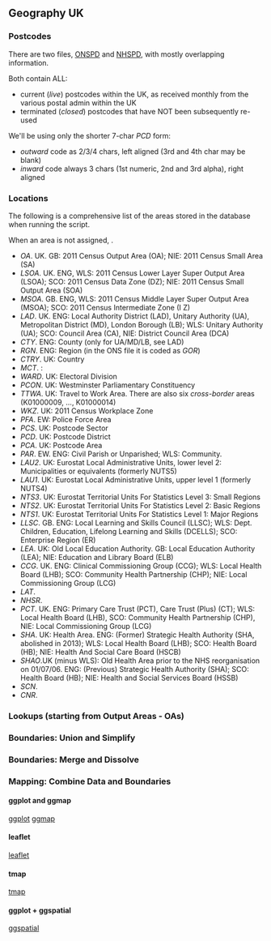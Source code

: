 ## Geography UK


### Postcodes

There are two files, [ONSPD](http://geoportal.statistics.gov.uk/datasets?q=ONS+Postcode+Directory+(ONSPD)+zip&sort_by=updated_at) and [NHSPD](http://geoportal.statistics.gov.uk/datasets?q=NHS+Postcode+Directory+(NHSPD)+full+zip&sort_by=updated_at), with mostly overlapping information.

Both contain ALL:
 - current (*live*) postcodes within the UK, as received monthly from the various postal admin within the UK
 - terminated (*closed*) postcodes that have NOT been subsequently re-used

We'll be using only the shorter 7-char *PCD* form: 
 - *outward* code as 2/3/4 chars, left aligned (3rd and 4th char may be blank)
 - *inward* code always 3 chars (1st numeric, 2nd and 3rd alpha), right aligned


### Locations
The following is a comprehensive list of the areas stored in the database when running the script. 

When an area is not assigned, .
 
 - *OA*. UK. GB: 2011 Census Output Area (OA); NIE: 2011 Census Small Area (SA)
 - *LSOA*. UK. ENG, WLS: 2011 Census Lower Layer Super Output Area (LSOA); SCO: 2011 Census Data Zone (DZ); NIE: 2011 Census Small Output Area (SOA)
 - *MSOA*. GB. ENG, WLS: 2011 Census Middle Layer Super Output Area (MSOA); SCO: 2011 Census Intermediate Zone (I Z)
 - *LAD*. UK. ENG: Local Authority District (LAD), Unitary Authority (UA), Metropolitan District (MD), London Borough (LB); WLS: Unitary Authority (UA); SCO: Council Area (CA), NIE: District Council Area (DCA) 
 - *CTY*. ENG: County (only for UA/MD/LB, see LAD)
 - *RGN*. ENG: Region (in the ONS file it is coded as *GOR*) 
 - *CTRY*. UK: Country
 - *MCT*. : 
 - *WARD*. UK: Electoral Division
 - *PCON*. UK: Westminster Parliamentary Constituency
 - *TTWA*. UK: Travel to Work Area. There are also six *cross-border* areas (K01000009, ..., K01000014)
 - *WKZ*. UK: 2011 Census Workplace Zone
 - *PFA*. EW: Police Force Area
 - *PCS*. UK: Postcode Sector
 - *PCD*. UK: Postcode District
 - *PCA*. UK: Postcode Area
 - *PAR*. EW. ENG: Civil Parish or Unparished; WLS: Community.
 - *LAU2*. UK: Eurostat Local Administrative Units, lower level 2: Municipalities or equivalents (formerly NUTS5)
 - *LAU1*. UK: Eurostat Local Administrative Units, upper level 1 (formerly NUTS4)
 - *NTS3*. UK: Eurostat Territorial Units For Statistics Level 3: Small Regions
 - *NTS2*. UK: Eurostat Territorial Units For Statistics Level 2: Basic Regions
 - *NTS1*. UK: Eurostat Territorial Units For Statistics Level 1: Major Regions
 - *LLSC*. GB. ENG: Local Learning and Skills Council (LLSC); WLS: Dept. Children, Education, Lifelong Learning and Skills (DCELLS); SCO: Enterprise Region (ER) 
 - *LEA*. UK: Old Local Education Authority. GB: Local Education Authority (LEA); NIE: Education and Library Board (ELB) 
 - *CCG*. UK. ENG: Clinical Commissioning Group (CCG); WLS: Local Health Board (LHB); SCO: Community Health Partnership (CHP); NIE: Local Commissioning Group (LCG) 
 - *LAT*. 
 - *NHSR*. 
 - *PCT*. UK. ENG: Primary Care Trust (PCT), Care Trust (Plus) (CT); WLS: Local Health Board (LHB), SCO: Community Health Partnership (CHP), NIE: Local Commissioning Group (LCG) 
 - *SHA*. UK: Health Area. ENG: (Former) Strategic Health Authority (SHA, abolished in 2013); WLS: Local Health Board (LHB); SCO: Health Board (HB); NIE: Health And Social Care Board (HSCB)
 - *SHAO*.UK (minus WLS): Old Health Area prior to the NHS reorganisation on 01/07/06. ENG: (Previous) Strategic Health Authority (SHA); SCO: Health Board (HB); NIE: Health and Social Services Board (HSSB) 
 - *SCN*. 
 - *CNR*. 


### Lookups (starting from Output Areas - OAs)


### Boundaries: Union and Simplify


### Boundaries: Merge and Dissolve


### Mapping: Combine Data and Boundaries

#### ggplot and ggmap 
[ggplot](http://stat405.had.co.nz/ggmap.pdf) 
[ggmap](http://github.com/dkahle/ggmap/) 

#### leaflet
[leaflet](http://rstudio.github.io/leaflet/) 

#### tmap
[tmap](http://github.com/mtennekes/tmap) 

#### ggplot + ggspatial
[ggspatial](http://github.com/paleolimbot/ggspatial) 



